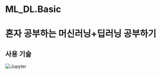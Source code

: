 # ML_DL.Basic
# 혼자 공부하는 머신러닝+딥러닝 공부하기
## 사용 기술
<img alt="Jupyter" src="https://img.shields.io/badge/Jupyter-3DDC84?style=for-the-badge&logo=jupyter&logoColor=orange" /> 
